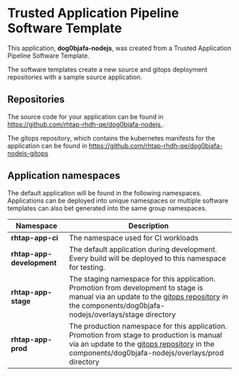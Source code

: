 # Trusted Application Pipeline Software Template

This application, **dog0bjafa-nodejs**, was created from a Trusted Application Pipeline Software Template.

The software templates create a new source and gitops deployment repositories with a sample source application. 

## Repositories

The source code for your application can be found in [https://github.com/rhtap-rhdh-qe/dog0bjafa-nodejs ](https://github.com/rhtap-rhdh-qe/dog0bjafa-nodejs ).
 
The gitops repository, which contains the kubernetes manifests for the application can be found in 
[https://github.com/rhtap-rhdh-qe/dog0bjafa-nodejs-gitops ](https://github.com/rhtap-rhdh-qe/dog0bjafa-nodejs-gitops ) 

## Application namespaces 

The default application will be found in the following namespaces. Applications can be deployed into unique namespaces or multiple software templates can also bet generated into the same group namespaces.  

|  Namespace   |  Description   |  
| -------- | -------- |
| **rhtap-app-ci** | The namespace used for CI workloads |
| **rhtap-app-development** | The default application during development. Every build will be deployed to this namespace for testing. |
| **rhtap-app-stage** | The staging namespace for this application. Promotion from development to stage is manual via an update to the [gitops repository](https://github.com/rhtap-rhdh-qe/dog0bjafa-nodejs-gitops ) in the components/dog0bjafa-nodejs/overlays/stage directory |
| **rhtap-app-prod** | The production namespace for this application. Promotion from stage to production is manual via an update to the [gitops repository](https://github.com/rhtap-rhdh-qe/dog0bjafa-nodejs-gitops ) in the components/dog0bjafa-nodejs/overlays/prod directory |